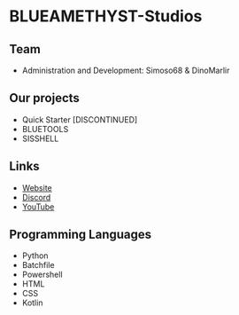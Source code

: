 # BLUEAMETHYST-Studios

## Team

- Administration and Development: Simoso68 & DinoMarlir

## Our projects

- Quick Starter [DISCONTINUED]
- BLUETOOLS
- SISSHELL

## Links

- [Website](https://blueamethyst.me)
- [Discord](https://discord.gg/jDAGR26yXe)
- [YouTube](https://youtube.com/@blueamethyststudios)

## Programming Languages

- Python
- Batchfile
- Powershell
- HTML
- CSS
- Kotlin
